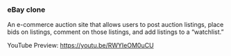 ### eBay clone

An e-commerce auction site that allows users to post auction listings, place bids on listings, comment on those listings, and add listings to a “watchlist.”

YouTube Preview: https://youtu.be/RWYIeOM0uCU
